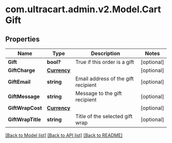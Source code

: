 # com.ultracart.admin.v2.Model.CartGift
## Properties

Name | Type | Description | Notes
------------ | ------------- | ------------- | -------------
**Gift** | **bool?** | True if this order is a gift | [optional] 
**GiftCharge** | [**Currency**](Currency.md) |  | [optional] 
**GiftEmail** | **string** | Email address of the gift recipient | [optional] 
**GiftMessage** | **string** | Message to the gift recipient | [optional] 
**GiftWrapCost** | [**Currency**](Currency.md) |  | [optional] 
**GiftWrapTitle** | **string** | Title of the selected gift wrap | [optional] 


[[Back to Model list]](../README.md#documentation-for-models) [[Back to API list]](../README.md#documentation-for-api-endpoints) [[Back to README]](../README.md)

